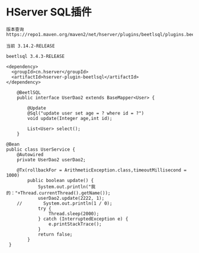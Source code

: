 # HServer SQL插件

```
版本查询 https://repo1.maven.org/maven2/net/hserver/plugins/beetlsql/plugins.beetlsql/

当前 3.14.2-RELEASE

beetlsql 3.4.3-RELEASE

```

```
<dependency>
  <groupId>cn.hserver</groupId>
  <artifactId>hserver-plugin-beetlsql</artifactId>
</dependency>

```

```
    @BeetlSQL
    public interface UserDao2 extends BaseMapper<User> {
    
        @Update
        @Sql("update user set age = ? where id = ?")
        void update(Integer age,int id);
    
        List<User> select();
    }
```

    @Bean
    public class UserService {
        @Autowired
        private UserDao2 userDao2;
     
        @Tx(rollbackFor = ArithmeticException.class,timeoutMillisecond = 1000)
            public boolean update() {
                System.out.println("我的："+Thread.currentThread().getName());
                userDao2.update(2222, 1);
        //        System.out.println(1 / 0);
                try {
                    Thread.sleep(2000);
                } catch (InterruptedException e) {
                    e.printStackTrace();
                }
                return false;
            }
     }
     
```